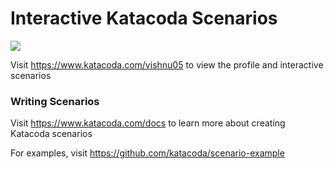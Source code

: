# Interactive Katacoda Scenarios

[![](http://shields.katacoda.com/katacoda/vishnu05/count.svg)](https://www.katacoda.com/vishnu05 "Get your profile on Katacoda.com")

Visit https://www.katacoda.com/vishnu05 to view the profile and interactive scenarios

### Writing Scenarios
Visit https://www.katacoda.com/docs to learn more about creating Katacoda scenarios

For examples, visit https://github.com/katacoda/scenario-example
